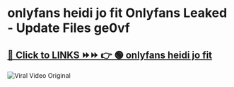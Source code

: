 
 # onlyfans heidi jo fit Onlyfans Leaked - Update Files ge0vf

## <h2><a href="https://clipsfans.com/onlyfans_heidi_jo_fit&ref=git">🔗 Click to LINKS ⏩⏩ 👉 🟢 onlyfans heidi jo fit </a></h2>

<a href="https://clipsfans.com/onlyfans_heidi_jo_fit&ref=git" rel="nofollow" data-target="animated-image.originalLink"><img src="https://i.ibb.co.com/xMMVF88/686577567.gif" alt="Viral Video Original" style="max-width: 100%; display: inline-block;" data-target="animated-image.originalImage"></a>

